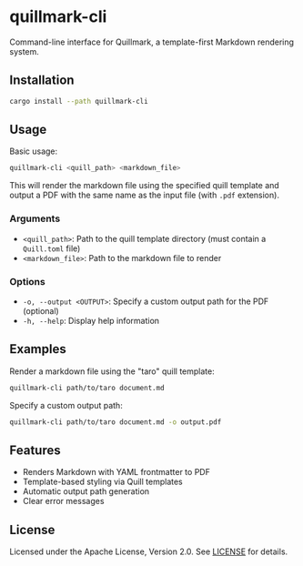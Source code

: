 # quillmark-cli

Command-line interface for Quillmark, a template-first Markdown rendering system.

## Installation

```bash
cargo install --path quillmark-cli
```

## Usage

Basic usage:

```bash
quillmark-cli <quill_path> <markdown_file>
```

This will render the markdown file using the specified quill template and output a PDF with the same name as the input file (with `.pdf` extension).

### Arguments

- `<quill_path>`: Path to the quill template directory (must contain a `Quill.toml` file)
- `<markdown_file>`: Path to the markdown file to render

### Options

- `-o, --output <OUTPUT>`: Specify a custom output path for the PDF (optional)
- `-h, --help`: Display help information

## Examples

Render a markdown file using the "taro" quill template:

```bash
quillmark-cli path/to/taro document.md
```

Specify a custom output path:

```bash
quillmark-cli path/to/taro document.md -o output.pdf
```

## Features

- Renders Markdown with YAML frontmatter to PDF
- Template-based styling via Quill templates
- Automatic output path generation
- Clear error messages

## License

Licensed under the Apache License, Version 2.0. See [LICENSE](../LICENSE) for details.
